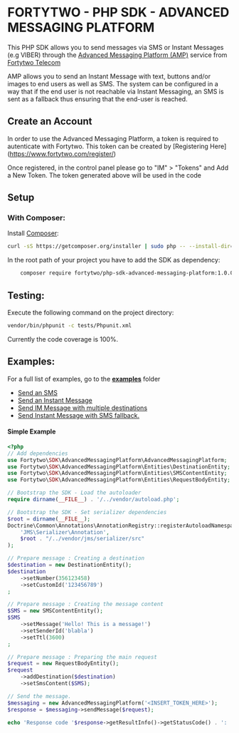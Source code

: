 FORTYTWO - PHP SDK - ADVANCED MESSAGING PLATFORM
================================================
This PHP SDK allows you to send messages via SMS or Instant Messages (e.g VIBER) through the [Advanced Messaging Platform (AMP)](https://www.fortytwo.com/solutions/amp/) service from [Fortytwo Telecom](https://www.fortytwo.com)

AMP allows you to send an Instant Message with text, buttons and/or images to end users as well as SMS. The system can be configured in a way that if the end user is not reachable via Instant Messaging, an SMS is sent as a fallback thus ensuring that the end-user is reached.

## Create an Account

In order to use the Advanced Messaging Platform, a token is required to autenticate with Fortytwo. This token can be created by [Registering Here] (https://www.fortytwo.com/register/)

Once registered, in the control panel please go to "IM" > "Tokens" and Add a New Token. The token generated above will be used in the code

## Setup

### With Composer:
Install [Composer](https://getcomposer.org/):
``` bash
curl -sS https://getcomposer.org/installer | sudo php -- --install-dir=/usr/local/bin --filename=composer
```

In the root path of your project you have to add the SDK as dependency:
```bash
    composer require fortytwo/php-sdk-advanced-messaging-platform:1.0.0-RC7
```


## Testing:

Execute the following command on the project directory:
```bash
vendor/bin/phpunit -c tests/Phpunit.xml
```
Currently the  code coverage is 100%.

## Examples:

For a full list of examples, go to the **[examples](examples/README.md)** folder
- [Send an SMS](https://github.com/42Telecom/php-sdk-advanced-messaging-platform/blob/master/examples/sendSMSMessage.php)
- [Send an Instant Message](https://github.com/42Telecom/php-sdk-advanced-messaging-platform/blob/master/examples/sendInstantMessage.php)
- [Send IM Message with multiple destinations](https://github.com/42Telecom/php-sdk-advanced-messaging-platform/blob/master/examples/sendMultipleMessage.php)
- [Send Instant Message with SMS fallback.](https://github.com/42Telecom/php-sdk-advanced-messaging-platform/blob/master/examples/sendInstantMessageWithSMSFallback.php)

#### Simple Example

```php
<?php
// Add dependencies
use Fortytwo\SDK\AdvancedMessagingPlatform\AdvancedMessagingPlatform;
use Fortytwo\SDK\AdvancedMessagingPlatform\Entities\DestinationEntity;
use Fortytwo\SDK\AdvancedMessagingPlatform\Entities\SMSContentEntity;
use Fortytwo\SDK\AdvancedMessagingPlatform\Entities\RequestBodyEntity;

// Bootstrap the SDK - Load the autoloader
require dirname(__FILE__) . '/../vendor/autoload.php';

// Bootstrap the SDK - Set serializer dependencies
$root = dirname(__FILE__);
Doctrine\Common\Annotations\AnnotationRegistry::registerAutoloadNamespace(
    'JMS\Serializer\Annotation',
    $root . "/../vendor/jms/serializer/src"
);

// Prepare message : Creating a destination
$destination = new DestinationEntity();
$destination
    ->setNumber(356123458)
    ->setCustomId('123456789')
;

// Prepare message : Creating the message content
$SMS = new SMSContentEntity();
$SMS
    ->setMessage('Hello! This is a message!')
    ->setSenderId('blabla')
    ->setTtl(3600)
;

// Prepare message : Preparing the main request
$request = new RequestBodyEntity();
$request
    ->addDestination($destination)
    ->setSmsContent($SMS);

// Send the message.
$messaging = new AdvancedMessagingPlatform('<INSERT_TOKEN_HERE>');
$response = $messaging->sendMessage($request);

echo 'Response code '$response->getResultInfo()->getStatusCode() . ': ' . $response->getResultInfo()->getDescription() . '\n'
```

